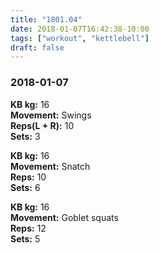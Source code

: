 ```yaml
---
title: "1801.04"
date: 2018-01-07T16:42:38-10:00
tags: ["workout", "kettlebell"]
draft: false
---
```


### 2018-01-07

**KB kg:** 16  
**Movement:** Swings  
**Reps(L + R):** 10  
**Sets:** 3  

**KB kg:** 16  
**Movement:** Snatch  
**Reps:** 10  
**Sets:** 6  

**KB kg:** 16  
**Movement:** Goblet squats  
**Reps:** 12  
**Sets:** 5  
